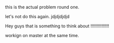 
this is the actual problem round one.

let's not do this again.
jdjdjdjdjd

Hey guys that is something to think about !!!!!!!!!!!!!!!

workign on master at the same time. 

